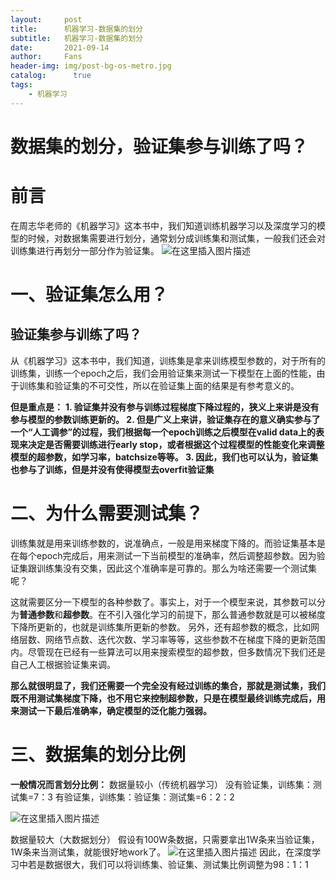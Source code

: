```yaml
---
layout:     post
title:      机器学习-数据集的划分
subtitle:   机器学习-数据集的划分
date:       2021-09-14
author:     Fans
header-img: img/post-bg-os-metro.jpg
catalog: 	  true
tags:
    - 机器学习
---
```


# 数据集的划分，验证集参与训练了吗？



# 前言

在周志华老师的《机器学习》这本书中，我们知道训练机器学习以及深度学习的模型的时候，对数据集需要进行划分，通常划分成训练集和测试集，一般我们还会对训练集进行再划分一部分作为验证集。
![在这里插入图片描述](https://img-blog.csdnimg.cn/2020121515303041.png?x-oss-process=image/watermark,type_ZmFuZ3poZW5naGVpdGk,shadow_10,text_aHR0cHM6Ly9ibG9nLmNzZG4ubmV0L2ZzMTM0MTgyNTEzNw==,size_16,color_FFFFFF,t_70)

# 一、验证集怎么用？
## 验证集参与训练了吗？
从《机器学习》这本书中，我们知道，训练集是拿来训练模型参数的，对于所有的训练集，训练一个epoch之后，我们会用验证集来测试一下模型在上面的性能，由于训练集和验证集的不可交性，所以在验证集上面的结果是有参考意义的。

**但是重点是：** 
**1. 验证集并没有参与训练过程梯度下降过程的，狭义上来讲是没有参与模型的参数训练更新的。
2. 但是广义上来讲，验证集存在的意义确实参与了一个“人工调参”的过程，我们根据每一个epoch训练之后模型在valid data上的表现来决定是否需要训练进行early stop，或者根据这个过程模型的性能变化来调整模型的超参数，如学习率，batchsize等等。
3. 因此，我们也可以认为，验证集也参与了训练，但是并没有使得模型去overfit验证集**
# 二、为什么需要测试集？
训练集就是用来训练参数的，说准确点，一般是用来梯度下降的。而验证集基本是在每个epoch完成后，用来测试一下当前模型的准确率，然后调整超参数。因为验证集跟训练集没有交集，因此这个准确率是可靠的。那么为啥还需要一个测试集呢？

这就需要区分一下模型的各种参数了。事实上，对于一个模型来说，其参数可以分为**普通参数**和**超参数**。在不引入强化学习的前提下，那么普通参数就是可以被梯度下降所更新的，也就是训练集所更新的参数。
另外，还有超参数的概念，比如网络层数、网络节点数、迭代次数、学习率等等，这些参数不在梯度下降的更新范围内。尽管现在已经有一些算法可以用来搜索模型的超参数，但多数情况下我们还是自己人工根据验证集来调。

**那么就很明显了，我们还需要一个完全没有经过训练的集合，那就是测试集，我们既不用测试集梯度下降，也不用它来控制超参数，只是在模型最终训练完成后，用来测试一下最后准确率，确定模型的泛化能力强弱。**


# 三、数据集的划分比例
**一般情况而言划分比例：**
数据量较小（传统机器学习）
没有验证集，训练集：测试集=7：3
有验证集，训练集：验证集：测试集=6：2：2

![在这里插入图片描述](https://img-blog.csdnimg.cn/20201215154344681.png?x-oss-process=image/watermark,type_ZmFuZ3poZW5naGVpdGk,shadow_10,text_aHR0cHM6Ly9ibG9nLmNzZG4ubmV0L2ZzMTM0MTgyNTEzNw==,size_16,color_FFFFFF,t_70)


数据量较大（大数据划分） 
假设有100W条数据，只需要拿出1W条来当验证集，1W条来当测试集，就能很好地work了。
![在这里插入图片描述](https://img-blog.csdnimg.cn/20201215154354413.png)
因此，在深度学习中若是数据很大，我们可以将训练集、验证集、测试集比例调整为98：1：1


